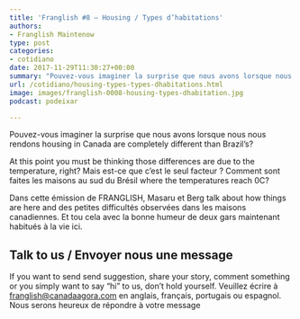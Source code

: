 ```yaml
---
title: 'Franglish #8 – Housing / Types d’habitations'
authors:
- Franglish Maintenow
type: post
categories:
- cotidiano
date: 2017-11-29T11:30:27+00:00
summary: "Pouvez-vous imaginer la surprise que nous avons lorsque nous nous rendons housing in Canada are completely different than Brazil's?"
url: /cotidiano/housing-types-types-dhabitations.html
image: images/franglish-0008-housing-types-dhabitation.jpg
podcast: podeixar

---
```

Pouvez-vous imaginer la surprise que nous avons lorsque nous nous rendons housing in Canada are completely different than Brazil&#8217;s?

At this point you must be thinking those differences are due to the temperature, right? Mais est-ce que c&#8217;est le seul facteur ? Comment sont faites les maisons au sud du Brésil where the temperatures reach 0C?

Dans cette émission de FRANGLISH, Masaru et Berg talk about how things are here and des petites difficultés observées dans les maisons canadiennes. Et tou cela avec la bonne humeur de deux gars maintenant habitués à la vie ici.

## **Talk to us / Envoyer nous une message**

If you want to send send suggestion, share your story, comment something or you simply want to say &#8220;hi&#8221; to us, don&#8217;t hold yourself.&nbsp;Veuillez écrire à franglish@canadaagora.com en anglais, français, portugais ou espagnol. Nous serons heureux de répondre à votre message